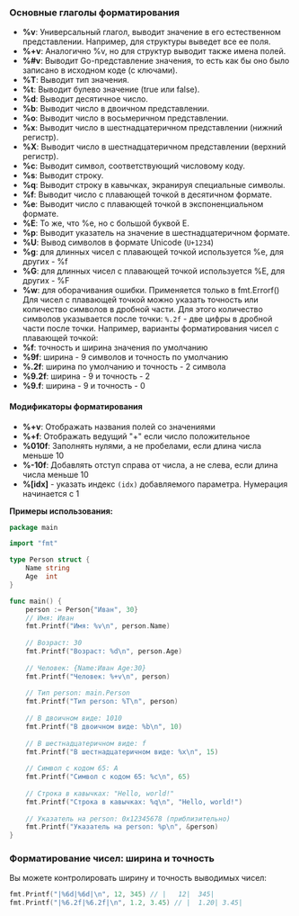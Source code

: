 
### Основные глаголы форматирования

- **%v**: Универсальный глагол, выводит значение в его естественном представлении. Например, для структуры выведет все ее поля.
- **%+v**: Аналогично %v, но для структур выводит также имена полей.
- **%#v**: Выводит Go-представление значения, то есть как бы оно было записано в исходном коде (с ключами).
- **%T**: Выводит тип значения.
- **%t**: Выводит булево значение (true или false).
- **%d**: Выводит десятичное число.
- **%b**: Выводит число в двоичном представлении.
- **%o**: Выводит число в восьмеричном представлении.
- **%x**: Выводит число в шестнадцатеричном представлении (нижний регистр).
- **%X**: Выводит число в шестнадцатеричном представлении (верхний регистр).
- **%c**: Выводит символ, соответствующий числовому коду.
- **%s**: Выводит строку.
- **%q**: Выводит строку в кавычках, экранируя специальные символы.
- **%f**: Выводит число с плавающей точкой в десятичном формате.
- **%e**: Выводит число с плавающей точкой в экспоненциальном формате.
- **%E**: То же, что %e, но с большой буквой E.
- **%p**: Выводит указатель на значение в шестнадцатеричном формате.
- **%U**: Вывод символов в формате Unicode (`U+1234`)
- **%g**: для длинных чисел с плавающей точкой используется %e, для других - %f
- **%G**: для длинных чисел с плавающей точкой используется %E, для других - %F
- **%w**:  для оборачивания ошибки. Применяется только в fmt.Errorf()
Для чисел с плавающей точкой можно указать точность или количество символов в дробной части. Для этого количество символов указывается после точки: `%.2f` - две цифры в дробной части после точки. Например, варианты форматирования чисел с плавающей точкой:
- **%f**: точность и ширина значения по умолчанию
- **%9f**: ширина - 9 символов и точность по умолчанию
- **%.2f**: ширина по умолчанию и точность - 2 символа
- **%9.2f**: ширина - 9 и точность - 2
- **%9.f**: ширина - 9 и точность - 0


#### Модификаторы форматирования
- **%+v**: Отображать названия полей со значениями 
- **%+f**: Отображать ведущий "+" если число положительное
- **%010f**: Заполнять нулями, а не пробелами, если длина числа меньше 10
- **%-10f**: Добавлять отступ справа от числа, а не слева, если длина числа меньше 10
- **%[idx]** - указать индекс `(idx)` добавляемого параметра. Нумерация начинается с 1

**Примеры использования:**
```go
package main

import "fmt"

type Person struct {
    Name string
    Age  int
}

func main() {
    person := Person{"Иван", 30}
	// Имя: Иван
    fmt.Printf("Имя: %v\n", person.Name)
         
    // Возраст: 30
    fmt.Printf("Возраст: %d\n", person.Age) 
    
    // Человек: {Name:Иван Age:30}
    fmt.Printf("Человек: %+v\n", person)  
      
    // Тип person: main.Person
    fmt.Printf("Тип person: %T\n", person) 
        
    // В двоичном виде: 1010
    fmt.Printf("В двоичном виде: %b\n", 10)  
      
    // В шестнадцатеричном виде: f
    fmt.Printf("В шестнадцатеричном виде: %x\n", 15) 
    
    // Символ с кодом 65: A
    fmt.Printf("Символ с кодом 65: %c\n", 65) 
    
    // Строка в кавычках: "Hello, world!"
    fmt.Printf("Строка в кавычках: %q\n", "Hello, world!") 
    
    // Указатель на person: 0x12345678 (приблизительно)
    fmt.Printf("Указатель на person: %p\n", &person) 
}
```

### Форматирование чисел: ширина и точность

Вы можете контролировать ширину и точность выводимых чисел:
```go
fmt.Printf("|%6d|%6d|\n", 12, 345) // |   12|  345|
fmt.Printf("|%6.2f|%6.2f|\n", 1.2, 3.45) // |  1.20| 3.45|
```





